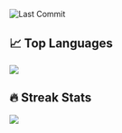 <!--## ⟁ efleurantin2103-->

<!--Always fascinated by how technology shapes human experience while pursuing elegant solutions that harmonize form and function.-->

<!--## 📂 Repository Stats-->
![Last Commit](https://img.shields.io/github/last-commit/efleurantin2103/efleurantin2103?style=flat&color=green)
<!--![Visitors](https://visitor-badge.laobi.icu/badge?page_id=efleurantin2103.efleurantin2103)-->

<!--## 🏆 GitHub Trophies
![GitHub Trophies](https://github-profile-trophy.vercel.app/?username=efleurantin2103&theme=flat&column=7)-->

<!--## 📊 GitHub Stats
![Your GitHub Stats](https://github-readme-stats.vercel.app/api?username=efleurantin2103&show_icons=true&theme=radical)-->

## 📈 Top Languages
<picture>
  <source media="(prefers-color-scheme: dark)" srcset="https://github-readme-stats.vercel.app/api/top-langs/?username=efleurantin2103&layout=compact&theme=dark&bg_color=151515" />
  <img src="https://github-readme-stats.vercel.app/api/top-langs/?username=efleurantin2103&layout=compact&theme=default&bg_color=ffffff" />
</picture>

## 🔥 Streak Stats
<!--![GitHub Streak](https://github-readme-streak-stats.herokuapp.com/?user=efleurantin2103&theme=default&bg_color=ffffff)-->
<picture>
  <source media="(prefers-color-scheme: dark)" srcset="https://github-readme-streak-stats-eight.vercel.app/?user=efleurantin2103&theme=dark" />
  <img src="https://github-readme-streak-stats-eight.vercel.app/?user=efleurantin2103&theme=default" />
</picture>

<!--## 💻 GitHub Contribution Insights
![Repository Contribution Stats](https://github-contributor-stats.vercel.app/api?username=efleurantin2103)-->
<!--![GitHub Activity Graph](https://github-readme-activity-graph.vercel.app/graph?username=efleurantin2103)-->
<!--
---
⭐️ From [efleurantin2103](https://github.com/efleurantin2103)-->
